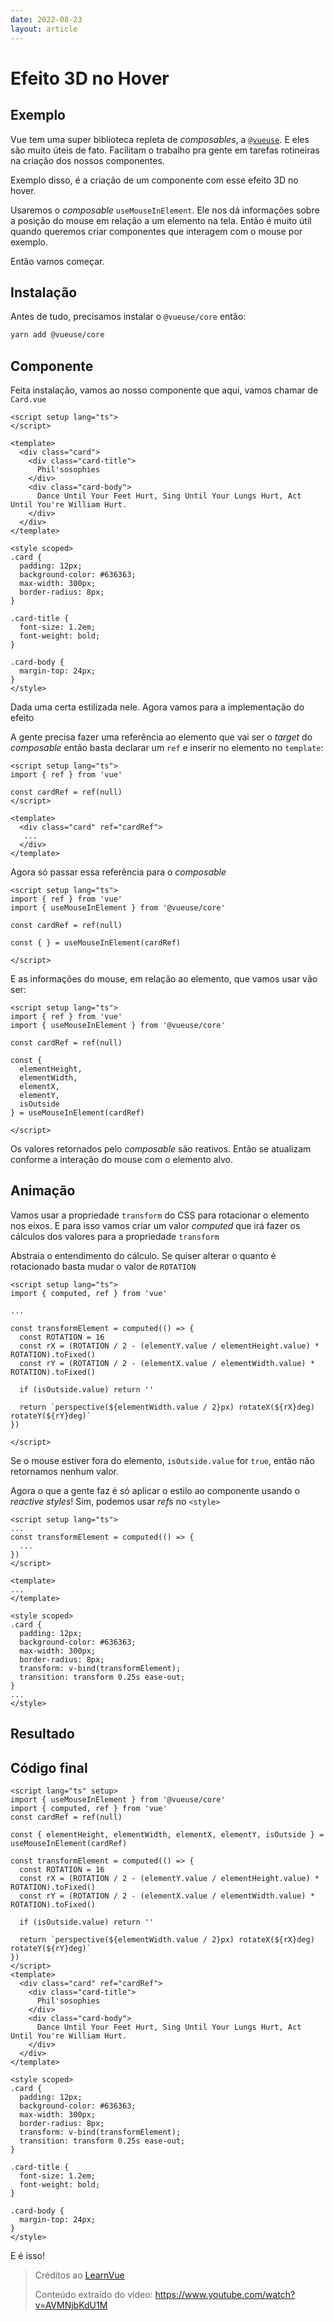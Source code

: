 ```yaml
---
date: 2022-08-23
layout: article
---
```


# Efeito 3D no Hover

## Exemplo

<Hover3d style="margin: 10px;"></Hover3d>

Vue tem uma super biblioteca repleta de _composables_, a [`@vueuse`](https://vueuse.org/). E eles são muito úteis de fato. Facilitam o trabalho pra gente em tarefas rotineiras na criação dos nossos componentes.

Exemplo disso, é a criação de um componente com esse efeito 3D no hover.

Usaremos o _composable_ `useMouseInElement`. Ele nos dá informações sobre a posição do mouse em relação a um elemento na tela. Então é muito útil quando queremos criar componentes que interagem com o mouse por exemplo.

Então vamos começar.

## Instalação

Antes de tudo, precisamos instalar o `@vueuse/core` então:

```bash
yarn add @vueuse/core
```

## Componente

Feita instalação, vamos ao nosso componente que aqui, vamos chamar de `Card.vue`

```vue
<script setup lang="ts">
</script>

<template>
  <div class="card">
    <div class="card-title">
      Phil'sosophies
    </div>
    <div class="card-body">
      Dance Until Your Feet Hurt, Sing Until Your Lungs Hurt, Act Until You're William Hurt.
    </div>
  </div>
</template>

<style scoped>
.card {
  padding: 12px;
  background-color: #636363;
  max-width: 300px;
  border-radius: 8px;
}

.card-title {
  font-size: 1.2em;
  font-weight: bold;
}

.card-body {
  margin-top: 24px;
}
</style>
```

Dada uma certa estilizada nele. Agora vamos para a implementação do efeito

A gente precisa fazer uma referência ao elemento que vai ser o _target_ do _composable_ então basta declarar um `ref` e inserir no elemento no `template`:

```vue{4,8}
<script setup lang="ts">
import { ref } from 'vue'

const cardRef = ref(null)
</script>

<template>
  <div class="card" ref="cardRef">
   ...
  </div>
</template>
```

Agora só passar essa referência para o _composable_

```vue{3,7}
<script setup lang="ts">
import { ref } from 'vue'
import { useMouseInElement } from '@vueuse/core'

const cardRef = ref(null)

const { } = useMouseInElement(cardRef)

</script>
```

E as informações do mouse, em relação ao elemento, que vamos usar vão ser:

```vue{8-12}
<script setup lang="ts">
import { ref } from 'vue'
import { useMouseInElement } from '@vueuse/core'

const cardRef = ref(null)

const {
  elementHeight,
  elementWidth,
  elementX,
  elementY,
  isOutside
} = useMouseInElement(cardRef)

</script>
```

Os valores retornados pelo _composable_ são reativos. Então se atualizam conforme a interação do mouse com o elemento alvo.

## Animação

Vamos usar a propriedade `transform` do CSS para rotacionar o elemento nos eixos. E para isso vamos criar um valor _computed_ que irá fazer os cálculos dos valores para a propriedade `transform`

Abstraia o entendimento do cálculo. Se quiser alterar o quanto é rotacionado basta mudar o valor de `ROTATION`

```vue{6-14}
<script setup lang="ts">
import { computed, ref } from 'vue'

...

const transformElement = computed(() => {
  const ROTATION = 16
  const rX = (ROTATION / 2 - (elementY.value / elementHeight.value) * ROTATION).toFixed()
  const rY = (ROTATION / 2 - (elementX.value / elementWidth.value) * ROTATION).toFixed()

  if (isOutside.value) return ''

  return `perspective(${elementWidth.value / 2}px) rotateX(${rX}deg) rotateY(${rY}deg)`
})

</script>
```

Se o mouse estiver fora do elemento, `isOutside.value` for `true`, então não retornamos nenhum valor.

Agora o que a gente faz é só aplicar o estilo ao componente usando o _reactive styles_! Sim, podemos usar _refs_ no `<style>`

```vue{3,18-19}
<script setup lang="ts">
...
const transformElement = computed(() => {
  ...
})
</script>

<template>
...
</template>

<style scoped>
.card {
  padding: 12px;
  background-color: #636363;
  max-width: 300px;
  border-radius: 8px;
  transform: v-bind(transformElement);
  transition: transform 0.25s ease-out;
}
...
</style>
```

## Resultado

<Hover3d></Hover3d>

## Código final

```vue
<script lang="ts" setup>
import { useMouseInElement } from '@vueuse/core'
import { computed, ref } from 'vue'
const cardRef = ref(null)

const { elementHeight, elementWidth, elementX, elementY, isOutside } = useMouseInElement(cardRef)

const transformElement = computed(() => {
  const ROTATION = 16
  const rX = (ROTATION / 2 - (elementY.value / elementHeight.value) * ROTATION).toFixed()
  const rY = (ROTATION / 2 - (elementX.value / elementWidth.value) * ROTATION).toFixed()

  if (isOutside.value) return ''

  return `perspective(${elementWidth.value / 2}px) rotateX(${rX}deg) rotateY(${rY}deg)`
})
</script>
<template>
  <div class="card" ref="cardRef">
    <div class="card-title">
      Phil'sosophies
    </div>
    <div class="card-body">
      Dance Until Your Feet Hurt, Sing Until Your Lungs Hurt, Act Until You're William Hurt.
    </div>
  </div>
</template>

<style scoped>
.card {
  padding: 12px;
  background-color: #636363;
  max-width: 300px;
  border-radius: 8px;
  transform: v-bind(transformElement);
  transition: transform 0.25s ease-out;
}

.card-title {
  font-size: 1.2em;
  font-weight: bold;
}

.card-body {
  margin-top: 24px;
}
</style>
```

E é isso!

> Créditos ao [LearnVue](https://learnvue.co/)
>
> Conteúdo extraído do vídeo: https://www.youtube.com/watch?v=AVMNjbKdU1M
